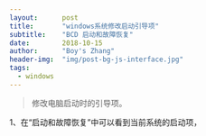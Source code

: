 ```yaml
---
layout:      post
title:       "windows系统修改启动引导项"
subtitle:    "BCD 启动和故障恢复"
date:        2018-10-15
author:      "Boy's Zhang"
header-img:  "img/post-bg-js-interface.jpg"
tags:
  - windows
---
```



> 修改电脑启动时的引导项。


1、在“启动和故障恢复”中可以看到当前系统的启动项，


